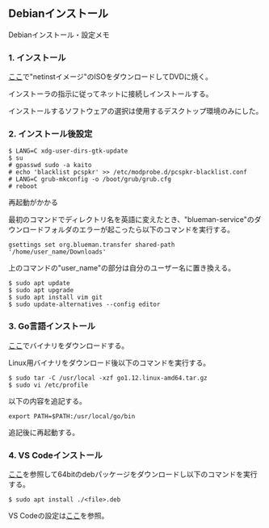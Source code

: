 ## Debianインストール

Debianインストール・設定メモ

### 1. インストール

[ここ](https://cdimage.debian.or.jp/)で"netinstイメージ"のISOをダウンロードしてDVDに焼く。

インストーラの指示に従ってネットに接続しインストールする。

インストールするソフトウェアの選択は使用するデスクトップ環境のみにした。

### 2. インストール後設定

```
$ LANG=C xdg-user-dirs-gtk-update
$ su
# gpasswd sudo -a kaito
# echo 'blacklist pcspkr' >> /etc/modprobe.d/pcspkr-blacklist.conf
# LANG=C grub-mkconfig -o /boot/grub/grub.cfg
# reboot
```

再起動がかかる

最初のコマンドでディレクトリ名を英語に変えたとき、"blueman-service"のダウンロードフォルダのエラーが起こったら以下のコマンドを実行する。

```
gsettings set org.blueman.transfer shared-path '/home/user_name/Downloads'
```

上のコマンドの"user_name"の部分は自分のユーザー名に置き換える。

```
$ sudo apt update
$ sudo apt upgrade
$ sudo apt install vim git
$ sudo update-alternatives --config editor
```

### 3. Go言語インストール

[ここ](https://golang.org/dl/)でバイナリをダウンロードする。

Linux用バイナリをダウンロード後以下のコマンドを実行する。

```
$ sudo tar -C /usr/local -xzf go1.12.linux-amd64.tar.gz
$ sudo vi /etc/profile
```

以下の内容を追記する。

```
export PATH=$PATH:/usr/local/go/bin
```

追記後に再起動する。

### 4. VS Codeインストール

[ここ](https://code.visualstudio.com/docs/setup/linux)を参照して64bitのdebパッケージをダウンロードし以下のコマンドを実行する。

```
$ sudo apt install ./<file>.deb
```

VS Codeの設定は[ここ](https://github.com/cherryk9821/install_vscode)を参照。
